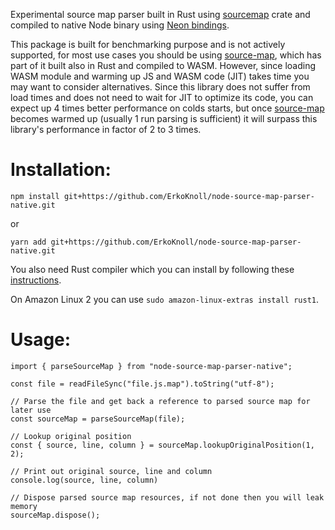 Experimental source map parser built in Rust using [sourcemap](https://docs.rs/sourcemap/6.0.1/sourcemap/) crate and compiled to native Node binary using [Neon bindings](https://neon-bindings.com/).

This package is built for benchmarking purpose and is not actively supported, for most use cases you should be using [source-map](https://www.npmjs.com/package/source-map), which has part of it built also in Rust and compiled to WASM. However, since loading WASM module and warming up JS and WASM code (JIT) takes time you may want to consider alternatives. Since this library does not suffer from load times and does not need to wait for JIT to optimize its code, you can expect up 4 times better performance on colds starts, but once [source-map](https://www.npmjs.com/package/source-map) becomes warmed up (usually 1 run parsing is sufficient) it will surpass this library's performance in factor of 2 to 3 times.

# Installation:
`npm install git+https://github.com/ErkoKnoll/node-source-map-parser-native.git`

or

`yarn add git+https://github.com/ErkoKnoll/node-source-map-parser-native.git`

You also need Rust compiler which you can install by following these [instructions](https://doc.rust-lang.org/book/ch01-01-installation.html). 

On Amazon Linux 2 you can use `sudo amazon-linux-extras install rust1`.

# Usage:
```
import { parseSourceMap } from "node-source-map-parser-native";

const file = readFileSync("file.js.map").toString("utf-8");

// Parse the file and get back a reference to parsed source map for later use
const sourceMap = parseSourceMap(file);

// Lookup original position
const { source, line, column } = sourceMap.lookupOriginalPosition(1, 2);

// Print out original source, line and column
console.log(source, line, column)

// Dispose parsed source map resources, if not done then you will leak memory
sourceMap.dispose();
```